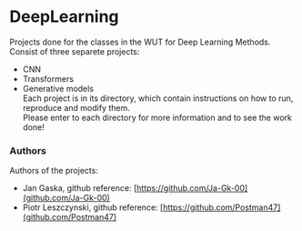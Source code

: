# DeepLearning
Projects done for the classes in the WUT for Deep Learning Methods.  
Consist of three separete projects:
 - CNN  
 - Transformers  
 - Generative models  
 Each project is in its directory, which contain instructions on how to run, reproduce and modify them.  
 Please enter to each directory for more information and to see the work done!

 ### Authors
 Authors of the projects:
 - Jan Gaska, github reference: [https://github.com/Ja-Gk-00](github.com/Ja-Gk-00)
 - Piotr Leszczynski, github reference: [https://github.com/Postman47](github.com/Postman47)